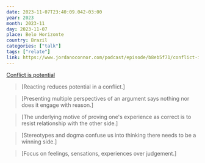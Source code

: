 ```yaml
---
date: 2023-11-07T23:40:09.042-03:00
year: 2023
month: 2023-11
day: 2023-11-07
place: Belo Horizonte
country: Brazil
categories: ["talk"]
tags: ["relate"]
link: https://www.jordanoconnor.com/podcast/episode/b8eb5f71/conflict-is-potential
---
```

[Conflict is potential](https://www.jordanoconnor.com/podcast/episode/b8eb5f71/conflict-is-potential)

> [Reacting reduces potential in a conflict.]

> [Presenting multiple perspectives of an argument says nothing nor does it engage with reason.]

> [The underlying motive of proving one's experience as correct is to resist relationship with the other side.]

> [Stereotypes and dogma confuse us into thinking there needs to be a winning side.]

> [Focus on feelings, sensations, experiences over judgement.]
